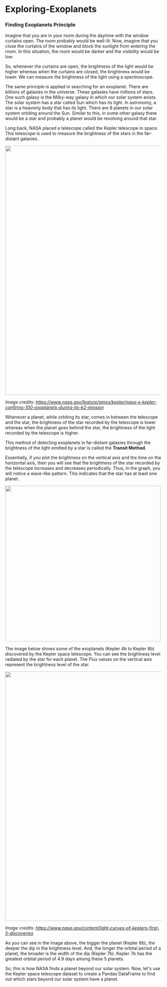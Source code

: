# Exploring-Exoplanets
### Finding Exoplanets Principle

Imagine that you are in your room during the daytime with the window curtains open. The room probably would be well-lit. Now, imagine that you close the curtains of the window and block the sunlight from entering the room. In this situation, the room would be darker and the visibility would be low.

So, whenever the curtains are open, the brightness of the light would be higher whereas when the curtains are closed, the brightness would be lower. We can measure the brightness of the light using a spectroscope.

The same principle is applied in searching for an exoplanet. There are billions of galaxies in the universe. These galaxies have millions of stars. One such galaxy is the Milky-way galaxy in which our solar system exists. The solar system has a star called Sun which has its light. In astronomy, a star is a heavenly body that has its light. There are 8 planets in our solar system orbiting around the Sun. Similar to this, in some other galaxy there would be a star and probably a planet would be revolving around that star.

Long back, NASA placed a telescope called the Kepler telescope in space. This telescope is used to measure the brightness of the stars in the far-distant galaxies.
 

<img src='https://student-datasets-bucket.s3.ap-south-1.amazonaws.com/whitehat-ds-datasets/kepler-exoplanets-dataset/kepler-space-telescope.jpg' width="800">

*Image credits: https://www.nasa.gov/feature/ames/kepler/nasa-s-kepler-confirms-100-exoplanets-during-its-k2-mission*

Whenever a planet, while orbiting its star, comes in between the telescope and the star, the brightness of the star recorded by the telescope is lower whereas when the planet goes behind the star, the brightness of the light recorded by the telescope is higher.

This method of detecting exoplanets in far-distant galaxies through the brightness of the light emitted by a star is called the **Transit Method**. 

Essentially, if you plot the brightness on the vertical axis and the time on the horizontal axis, then you will see that the brightness of the star recorded by the telescope increases and decreases periodically. Thus, in the graph, you will notice a wave-like pattern. This indicates that the star has at least one planet. 

<img src = 'https://s3-whjr-v2-prod-bucket.whjr.online/99a90115-148e-45c6-b9b0-4ac4a5db4e18.gif' width=500 >



The image below shows some of the exoplanets (Kepler 4b to Kepler 8b) discovered by the Kepler space telescope. You can see the brightness level radiated by the star for each planet. The Flux values on the vertical axis represent the brightness level of the star.

<img src = 'https://student-datasets-bucket.s3.ap-south-1.amazonaws.com/whitehat-ds-datasets/kepler-exoplanets-dataset/transit-method.jpg' width='800'>

*Image credits: https://www.nasa.gov/content/light-curves-of-keplers-first-5-discoveries*

As you can see in the image above, the bigger the planet (Kepler 6b), the deeper the dip in the brightness level. And, the longer the orbital period of a planet, the broader is the width of the dip (Kepler 7b). Kepler 7b has the greatest orbital period of 4.9 days among these 5 planets.

So, this is how NASA finds a planet beyond our solar system. Now, let's use the Kepler space telescope dataset to create a Pandas DataFrame to find out which stars beyond our solar system have a planet.
